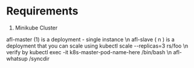 # Requirements
1. Minikube Cluster

afl-master (1) is a deployment - single instance \n
afl-slave ( n ) is a deployment that you can scale using kubectl scale --replicas=3 rs/foo    \n
verify by kubectl exec -it k8s-master-pod-name-here /bin/bash \n
afl-whatsup /syncdir
